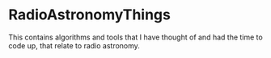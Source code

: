 # RadioAstronomyThings
This contains algorithms and tools that I have thought of and had the time to code up, that relate to radio astronomy.
